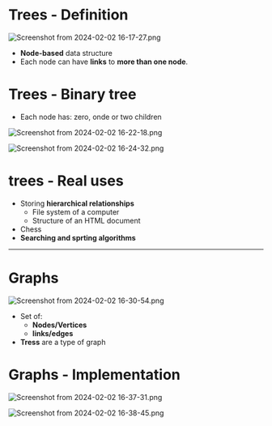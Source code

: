 # Trees - Definition 

![Screenshot from 2024-02-02 16-17-27.png](../../../../_resources/Screenshot%20from%202024-02-02%2016-17-27.png)

- **Node-based** data structure
- Each node can have **links** to **more than one node**.


# Trees - Binary tree

- Each node has: zero, onde or two children 




![Screenshot from 2024-02-02 16-22-18.png](../../../../_resources/Screenshot%20from%202024-02-02%2016-22-18.png)

 

![Screenshot from 2024-02-02 16-24-32.png](../../../../_resources/Screenshot%20from%202024-02-02%2016-24-32.png)

# trees - Real uses 
- Storing **hierarchical relationships**
	- File system of a computer 
	- Structure of an HTML document 
- Chess
- **Searching and sprting algorithms**

-----

# Graphs 



![Screenshot from 2024-02-02 16-30-54.png](../../../../_resources/Screenshot%20from%202024-02-02%2016-30-54.png)

- Set of: 
	- **Nodes/Vertices**
	- **links/edges**
- **Tress** are a type of graph

# Graphs - Implementation 


![Screenshot from 2024-02-02 16-37-31.png](../../../../_resources/Screenshot%20from%202024-02-02%2016-37-31.png)



![Screenshot from 2024-02-02 16-38-45.png](../../../../_resources/Screenshot%20from%202024-02-02%2016-38-45.png)

